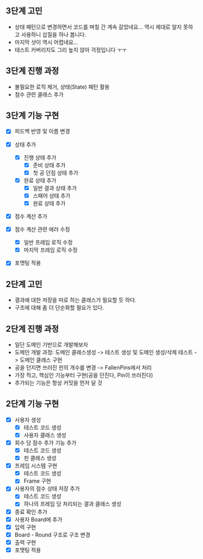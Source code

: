 ## 3단계 고민
* 상태 패턴으로 변경하면서 코드를 며칠 간 계속 갈았네요... 역시 제대로 알지 못하고 사용하니 삽질을 하나 봅니다.
* 마지막 샷이 역시 어렵네요...
* 테스트 커버리지도 그리 높지 않아 걱정입니다 ㅜㅜ

## 3단계 진행 과정
* 불필요한 로직 제거, 상태(State) 패턴 활용
* 점수 관련 클래스 추가


## 3단계 기능 구현
* [X] 피드백 반영 및 이름 변경
* [X] 상태 추가
    * [X] 진행 상태 추가
        * [X] 준비 상태 추가
        * [X] 첫 공 던짐 상태 추가
    * [X] 완료 상태 추가
        * [X] 일반 결과 상태 추가
        * [X] 스패어 상태 추가
        * [X] 완료 상태 추가
* [X] 점수 계산 추가
* [X] 점수 계산 관련 에러 수정
    * [X] 일반 프레임 로직 수정
    * [X] 마지막 프레임 로직 수정
* [X] 포맷팅 적용


## 2단계 고민
* 결과에 대한 저장을 따로 하는 클래스가 필요할 듯 하다.
* 구조에 대해 좀 더 단순화할 필요가 있다.

## 2단계 진행 과정
* 일단 도메인 기반으로 개발해보자
* 도메인 개발 과정: 도메인 클래스생성 -> 테스트 생성 및 도메인 생성/삭제 테스트 -> 도메인 클래스 구현
* 공을 던지면 쓰러진 핀의 개수를 변경 -> FallenPins에서 처리
* 가장 적고, 핵심인 기능부터 구현(공을 던진다, Pin이 쓰러진다)
* 추가되는 기능은 항상 커밋을 먼저 달 것

## 2단계 기능 구현
* [X] 사용자 생성
    * [X] 테스트 코드 생성
    * [X] 사용자 클래스 생성
* [X] 회수 당 점수 추가 기능 추가
    * [X] 테스트 코드 생성
    * [X] 핀 클래스 생성
* [X] 프레임 시스템 구현
    * [X] 테스트 코드 생성
    * [X] Frame 구현
* [X] 사용자의 점수 상태 저장 추가
    * [X] 테스트 코드 생성
    * [X] 하나의 프레임 당 처리되는 결과 클래스 생성
* [X] 종료 확인 추가
* [X] 사용자 Board에 추가
* [X] 입력 구현
* [X] Board - Round 구조로 구조 변경
* [X] 출력 구현
* [X] 포맷팅 적용
